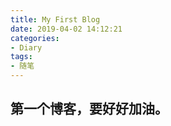 ```yaml
---
title: My First Blog
date: 2019-04-02 14:12:21
categories:
- Diary
tags:
- 随笔
---
```


## 第一个博客，要好好加油。

